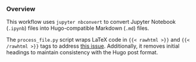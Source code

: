 ### Overview

This workflow uses `jupyter nbconvert` to convert Jupyter Notebook (`.ipynb`) files into Hugo-compatible Markdown (`.md`) files.

The `process_file.py` script wraps LaTeX code in `{{< rawhtml >}}` and `{{< /rawhtml >}}` tags to address [this issue](https://github.com/gohugoio/hugo/issues/10894). Additionally, it removes initial headings to maintain consistency with the Hugo post format.
